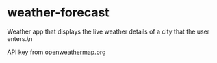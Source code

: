 # weather-forecast

Weather app that displays the live weather details of a city that the user enters.\n

API key from [openweathermap.org](https://openweathermap.org/)
